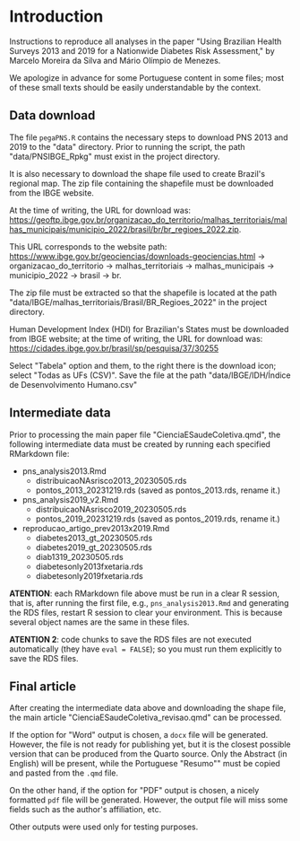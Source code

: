 # Introduction

Instructions to reproduce all analyses in the paper "Using Brazilian Health Surveys 2013 and 2019 for a Nationwide Diabetes Risk Assessment," by Marcelo Moreira da Silva and Mário Olímpio de Menezes. 

We apologize in advance for some Portuguese content in some files; most of these small texts should be easily understandable by the context.

## Data download

The file `pegaPNS.R` contains the necessary steps to download PNS 2013 and 2019 to the "data" directory. Prior to running the script, the path "data/PNSIBGE_Rpkg" must exist in the project directory.

It is also necessary to download the shape file used to create Brazil's regional map. The zip file containing the shapefile must be downloaded from the IBGE website. 

At the time of writing, the URL for download was: https://geoftp.ibge.gov.br/organizacao_do_territorio/malhas_territoriais/malhas_municipais/municipio_2022/brasil/br/br_regioes_2022.zip. 

This URL corresponds to the website path: https://www.ibge.gov.br/geociencias/downloads-geociencias.html -> organizacao_do_territorio -> malhas_territoriais -> malhas_municipais -> municipio_2022 -> brasil -> br. 

The zip file must be extracted so that the shapefile is located at the path "data/IBGE/malhas_territoriais/Brasil/BR_Regioes_2022" in the project directory.

Human Development Index (HDI) for Brazilian's States must be downloaded from IBGE website; at the time of writing, the URL for download was:
https://cidades.ibge.gov.br/brasil/sp/pesquisa/37/30255

Select "Tabela" option and them, to the right there is the download icon; select "Todas as UFs (CSV)". Save the file at the path "data/IBGE/IDH/Índice de Desenvolvimento Humano.csv"

## Intermediate data

Prior to processing the main paper file "CienciaESaudeColetiva.qmd", the following intermediate data must be created by running each specified RMarkdown file:

* pns_analysis2013.Rmd
   - distribuicaoNAsrisco2013_20230505.rds
   - pontos_2013_20231219.rds (saved as pontos_2013.rds, rename it.)
* pns_analysis2019_v2.Rmd
   - distribuicaoNAsrisco2019_20230505.rds
   - pontos_2019_20231219.rds (saved as pontos_2019.rds, rename it.)
* reproducao_artigo_prev2013x2019.Rmd
   - diabetes2013_gt_20230505.rds
   - diabetes2019_gt_20230505.rds
   - diab1319_20230505.rds
   - diabetesonly2013fxetaria.rds
   - diabetesonly2019fxetaria.rds


**ATENTION**: each RMarkdown file above must be run in a clear R session, that is, after running the first file, e.g., `pns_analysis2013.Rmd` and generating the RDS files, restart R session to clear your environment. This is because several object names are the same in these files.

**ATENTION 2**: code chunks to save the RDS files are not executed automatically (they have `eval = FALSE`); so you must run them explicitly to save the RDS files.

## Final article

After creating the intermediate data above and downloading the shape file, the main article "CienciaESaudeColetiva_revisao.qmd" can be processed.

If the option for "Word" output is chosen, a `docx` file will be generated. However, the file is not ready for publishing yet, but it is the closest possible version that can be produced from the Quarto source. Only the Abstract (in English) will be present, while the Portuguese "Resumo"" must be copied and pasted from the `.qmd` file.

On the other hand, if the option for "PDF" output is chosen, a nicely formatted `pdf` file will be generated. However, the output file will miss some fields such as the author's affiliation, etc. 

Other outputs were used only for testing purposes.
